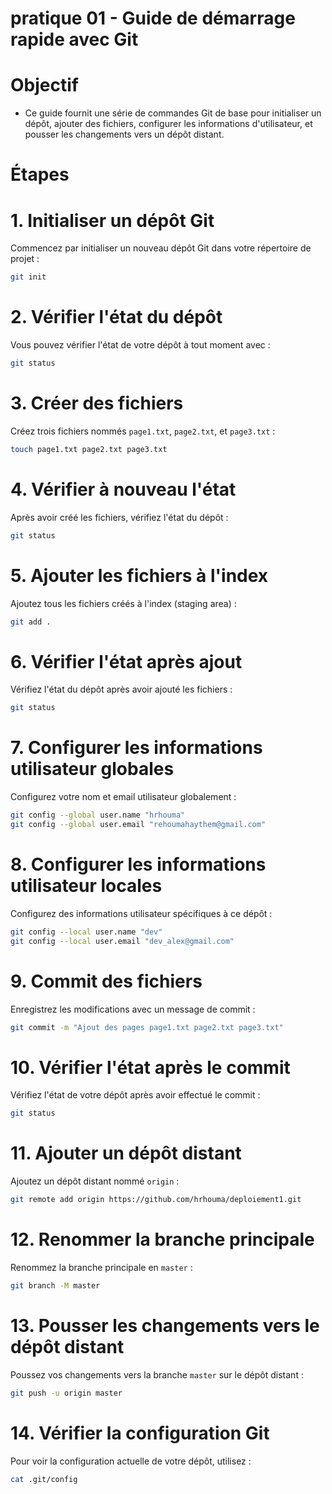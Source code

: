 # pratique 01 - Guide de démarrage rapide avec Git

# Objectif

- Ce guide fournit une série de commandes Git de base pour initialiser un dépôt, ajouter des fichiers, configurer les informations d'utilisateur, et pousser les changements vers un dépôt distant.

# Étapes

# 1. Initialiser un dépôt Git

Commencez par initialiser un nouveau dépôt Git dans votre répertoire de projet :

```bash
git init
```

# 2. Vérifier l'état du dépôt

Vous pouvez vérifier l'état de votre dépôt à tout moment avec :

```bash
git status
```

# 3. Créer des fichiers

Créez trois fichiers nommés `page1.txt`, `page2.txt`, et `page3.txt` :

```bash
touch page1.txt page2.txt page3.txt
```

# 4. Vérifier à nouveau l'état

Après avoir créé les fichiers, vérifiez l'état du dépôt :

```bash
git status
```

# 5. Ajouter les fichiers à l'index

Ajoutez tous les fichiers créés à l'index (staging area) :

```bash
git add .
```

# 6. Vérifier l'état après ajout

Vérifiez l'état du dépôt après avoir ajouté les fichiers :

```bash
git status
```

# 7. Configurer les informations utilisateur globales

Configurez votre nom et email utilisateur globalement :

```bash
git config --global user.name "hrhouma"
git config --global user.email "rehoumahaythem@gmail.com"
```

# 8. Configurer les informations utilisateur locales

Configurez des informations utilisateur spécifiques à ce dépôt :

```bash
git config --local user.name "dev"
git config --local user.email "dev_alex@gmail.com"
```

# 9. Commit des fichiers

Enregistrez les modifications avec un message de commit :

```bash
git commit -m "Ajout des pages page1.txt page2.txt page3.txt"
```

# 10. Vérifier l'état après le commit

Vérifiez l'état de votre dépôt après avoir effectué le commit :

```bash
git status
```

# 11. Ajouter un dépôt distant

Ajoutez un dépôt distant nommé `origin` :

```bash
git remote add origin https://github.com/hrhouma/deploiement1.git
```

# 12. Renommer la branche principale

Renommez la branche principale en `master` :

```bash
git branch -M master
```

# 13. Pousser les changements vers le dépôt distant

Poussez vos changements vers la branche `master` sur le dépôt distant :

```bash
git push -u origin master
```

# 14. Vérifier la configuration Git

Pour voir la configuration actuelle de votre dépôt, utilisez :

```bash
cat .git/config
```
